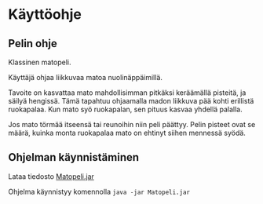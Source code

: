 # Käyttöohje


## Pelin ohje

Klassinen matopeli.

Käyttäjä ohjaa liikkuvaa matoa nuolinäppäimillä.

Tavoite on kasvattaa mato mahdollisimman pitkäksi keräämällä pisteitä, ja säilyä hengissä.
Tämä tapahtuu ohjaamalla madon liikkuva pää kohti erillistä ruokapalaa. Kun mato syö ruokapalan, sen pituus kasvaa yhdellä palalla. 

Jos mato törmää itseensä tai reunoihin niin peli päättyy. Pelin pisteet ovat se määrä, kuinka monta ruokapalaa mato on ehtinyt siihen mennessä syödä. 

## Ohjelman käynnistäminen

Lataa tiedosto [Matopeli.jar]()

Ohjelma käynnistyy komennolla `java -jar Matopeli.jar`
